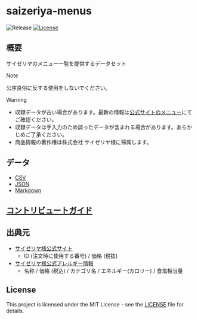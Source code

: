 # saizeriya-menus

![Release](https://img.shields.io/github/v/release/ryohidaka/saizeriya-menus)
[![License](https://img.shields.io/badge/license-MIT-blue.svg)](https://opensource.org/licenses/MIT)

## 概要

サイゼリヤのメニュー一覧を提供するデータセット

> [!NOTE]
> 公序良俗に反する使用をしないでください。

> [!WARNING]
>
> - 収録データが古い場合があります。最新の情報は[公式サイトのメニュー](https://book.saizeriya.co.jp/library/menu1907/book/list)にてご確認ください。
> - 収録データは手入力のため誤ったデータが含まれる場合があります。あらかじめご了承ください。
> - 商品情報の著作権は株式会社 サイゼリヤ様に帰属します。

## データ

- [CSV](./saizeriya.csv)
- [JSON](./saizeriya.json)
- [Markdown](./saizeriya.md)

## [コントリビュートガイド](./CONTRIBUTING.md)

## 出典元

- [サイゼリヤ様公式サイト](https://book.saizeriya.co.jp/library/menu1907/book/list)
  - ID (注文時に使用する番号) / 価格 (税抜)
- [サイゼリヤ様公式アレルギー情報](https://allergy.saizeriya.co.jp/view?lg=ja)
  - 名称 / 価格 (税込) / カテゴリ名 / エネルギー(カロリー) / 食塩相当量

## License

This project is licensed under the MIT License - see the [LICENSE](LICENSE) file for details.
